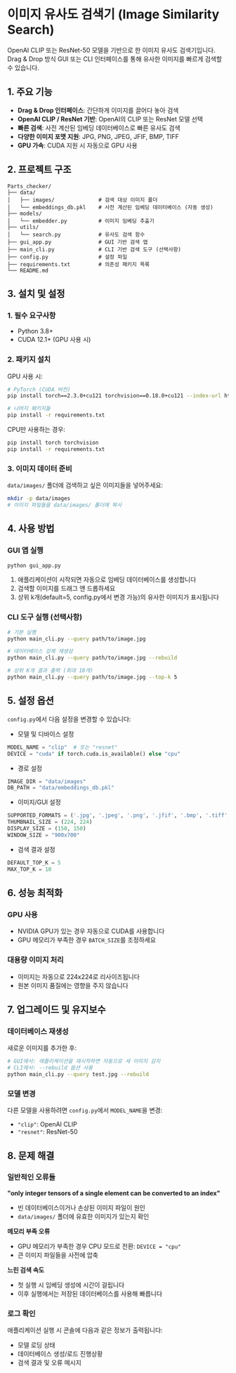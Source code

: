 # 이미지 유사도 검색기 (Image Similarity Search)

OpenAI CLIP 또는 ResNet-50 모델을 기반으로 한 이미지 유사도 검색기입니다. </br>
Drag & Drop 방식 GUI 또는 CLI 인터페이스를 통해 유사한 이미지를 빠르게 검색할 수 있습니다.

## 1. 주요 기능

- **Drag & Drop  인터페이스**: 간단하게 이미지를 끌어다 놓아 검색
- **OpenAI CLIP / ResNet 기반**: OpenAI의 CLIP 또는 ResNet 모델 선택
- **빠른 검색**: 사전 계산된 임베딩 데이터베이스로 빠른 유사도 검색
- **다양한 이미지 포맷 지원**: JPG, PNG, JPEG, JFIF, BMP, TIFF
- **GPU 가속**: CUDA 지원 시 자동으로 GPU 사용

## 2. 프로젝트 구조

```
Parts_checker/
├── data/
│   ├── images/              # 검색 대상 이미지 폴더
│   └── embeddings_db.pkl    # 사전 계산된 임베딩 데이터베이스 (자동 생성)
├── models/
│   └── embedder.py          # 이미지 임베딩 추출기
├── utils/
│   └── search.py            # 유사도 검색 함수
├── gui_app.py               # GUI 기반 검색 앱
├── main_cli.py              # CLI 기반 검색 도구 (선택사항)
├── config.py                # 설정 파일
├── requirements.txt         # 의존성 패키지 목록
└── README.md
```

## 3.️ 설치 및 설정

### 1. 필수 요구사항

- Python 3.8+
- CUDA 12.1+ (GPU 사용 시)

### 2. 패키지 설치

GPU 사용 시:
```bash
# PyTorch (CUDA 버전)
pip install torch==2.3.0+cu121 torchvision==0.18.0+cu121 --index-url https://download.pytorch.org/whl/cu121

# 나머지 패키지들
pip install -r requirements.txt
```

CPU만 사용하는 경우:
```bash
pip install torch torchvision
pip install -r requirements.txt
```

### 3. 이미지 데이터 준비

`data/images/` 폴더에 검색하고 싶은 이미지들을 넣어주세요:

```bash
mkdir -p data/images
# 이미지 파일들을 data/images/ 폴더에 복사
```

## 4. 사용 방법

### GUI 앱 실행

```bash
python gui_app.py
```

1. 애플리케이션이 시작되면 자동으로 임베딩 데이터베이스를 생성합니다
2. 검색할 이미지를 드래그 앤 드롭하세요
3. 상위 k개(default=5, config.py에서 변경 가능)의 유사한 이미지가 표시됩니다

### CLI 도구 실행 (선택사항)

```bash
# 기본 실행
python main_cli.py --query path/to/image.jpg

# 데이터베이스 강제 재생성
python main_cli.py --query path/to/image.jpg --rebuild

# 상위 K개 결과 출력 (최대 10개)
python main_cli.py --query path/to/image.jpg --top-k 5
```

## 5. 설정 옵션

`config.py`에서 다음 설정을 변경할 수 있습니다:

- 모델 및 디바이스 설정
```python
MODEL_NAME = "clip"  # 또는 "resnet"
DEVICE = "cuda" if torch.cuda.is_available() else "cpu"
```
- 경로 설정
```python
IMAGE_DIR = "data/images"
DB_PATH = "data/embeddings_db.pkl"
```
- 이미지/GUI 설정
```python
SUPPORTED_FORMATS = ('.jpg', '.jpeg', '.png', '.jfif', '.bmp', '.tiff', '.webp')
THUMBNAIL_SIZE = (224, 224)
DISPLAY_SIZE = (150, 150)
WINDOW_SIZE = "900x700"
```
- 검색 결과 설정
```python
DEFAULT_TOP_K = 5
MAX_TOP_K = 10
```


## 6. 성능 최적화

### GPU 사용
- NVIDIA GPU가 있는 경우 자동으로 CUDA를 사용합니다
- GPU 메모리가 부족한 경우 `BATCH_SIZE`를 조정하세요

### 대용량 이미지 처리
- 이미지는 자동으로 224x224로 리사이즈됩니다
- 원본 이미지 품질에는 영향을 주지 않습니다

## 7. 업그레이드 및 유지보수

### 데이터베이스 재생성
새로운 이미지를 추가한 후:
```bash
# GUI에서: 애플리케이션을 재시작하면 자동으로 새 이미지 감지
# CLI에서: --rebuild 옵션 사용
python main_cli.py --query test.jpg --rebuild
```

### 모델 변경
다른 모델을 사용하려면 `config.py`에서 `MODEL_NAME`을 변경:
- `"clip"`: OpenAI CLIP 
- `"resnet"`: ResNet-50

## 8. 문제 해결

### 일반적인 오류들

**"only integer tensors of a single element can be converted to an index"**
- 빈 데이터베이스이거나 손상된 이미지 파일이 원인
- `data/images/` 폴더에 유효한 이미지가 있는지 확인

**메모리 부족 오류**
- GPU 메모리가 부족한 경우 CPU 모드로 전환: `DEVICE = "cpu"`
- 큰 이미지 파일들을 사전에 압축

**느린 검색 속도**
- 첫 실행 시 임베딩 생성에 시간이 걸립니다
- 이후 실행에서는 저장된 데이터베이스를 사용해 빠릅니다

### 로그 확인

애플리케이션 실행 시 콘솔에 다음과 같은 정보가 출력됩니다:
- 모델 로딩 상태
- 데이터베이스 생성/로드 진행상황
- 검색 결과 및 오류 메시지
